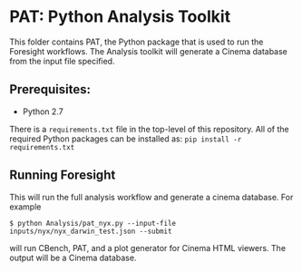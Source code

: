 # PAT: Python Analysis Toolkit

This folder contains PAT, the Python package that is used to run the Foresight workflows. The Analysis toolkit will generate a Cinema database from the input file specified.

## Prerequisites:

* Python 2.7

There is a `requirements.txt` file in the top-level of this repository. All of the required Python packages can be installed as: `pip install -r requirements.txt`

## Running Foresight
This will run the full analysis workflow and generate a cinema database. For example
```
$ python Analysis/pat_nyx.py --input-file inputs/nyx/nyx_darwin_test.json --submit
```
will run CBench, PAT, and a plot generator for Cinema HTML viewers. The output will be a Cinema database.
